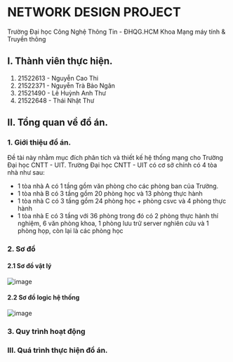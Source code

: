 # NETWORK DESIGN PROJECT
Trường Đại học Công Nghệ Thông Tin - ĐHQG.HCM
Khoa Mạng máy tính & Truyền thông
## I. Thành viên thực hiện.
1. 21522613 - Nguyễn Cao Thi
2. 21522371 - Nguyễn Trà Bảo Ngân
3. 21521490 - Lê Huỳnh Anh Thư
4. 21522648 - Thái Nhật Thư
## II. Tổng quan về đồ án.
### 1. Giới thiệu đồ án.
Đề tài này nhằm mục đích phân tích và thiết kế hệ thống mạng cho Trường Đại học CNTT - UIT. Trường Đại học CNTT - UIT có cơ sở chính có 4 tòa nhà như sau:
- 1 tòa nhà A có 1 tầng gồm văn phòng cho các phòng ban của Trường.
- 1 tòa nhà B có 3 tầng gồm 20 phòng học và 13 phòng thực hành
- 1 tòa nhà C có 3 tầng gồm 24 phòng học + phòng csvc và 4 phòng thực hành
- 1 tòa nhà E có 3 tầng với 36 phòng trong đó có 2 phòng thực hành thí nghiệm, 6 văn phòng khoa, 1 phòng lưu trữ server nghiên cứu và 1 phòng họp, còn lại là các phòng học
### 2. Sơ đồ
#### 2.1 Sơ đồ vật lý
![image](https://github.com/N3Twork-nc/Network_design_project/assets/101622624/ea8b22d4-73f8-48db-9498-f10dfb967bce)
#### 2.2 Sơ đồ logic hệ thống
![image](https://github.com/N3Twork-nc/Network_design_project/assets/101622624/d04aef36-c7a8-421b-8752-941de1814b7a)
### 3. Quy trình hoạt động
### III. Quá trình thực hiện đồ án.
